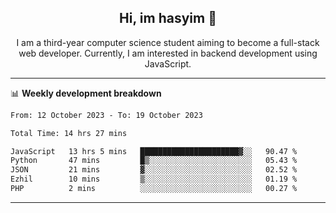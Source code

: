 <h2 align="center"> Hi, im hasyim 👋 </h2>

<p align="center"> I am a third-year computer science student aiming to become a full-stack web developer. Currently, I am interested in backend development using JavaScript. </p>

---

<!--
**hasyimashari/hasyimashari** is a ✨ _special_ ✨ repository because its `README.md` (this file) appears on your GitHub profile.

Here are some ideas to get you started:

- 🔭 I’m currently working on ...
- 🌱 I’m currently learning ...
- 👯 I’m looking to collaborate on ...
- 🤔 I’m looking for help with ...
- 💬 Ask me about ...
- 📫 How to reach me: ...
- 😄 Pronouns: ...
- ⚡ Fun fact: ...
-->

📊 **Weekly development breakdown**

<!--START_SECTION:waka-->

```txt
From: 12 October 2023 - To: 19 October 2023

Total Time: 14 hrs 27 mins

JavaScript   13 hrs 5 mins   ██████████████████████▓░░   90.47 %
Python       47 mins         █▒░░░░░░░░░░░░░░░░░░░░░░░   05.43 %
JSON         21 mins         ▓░░░░░░░░░░░░░░░░░░░░░░░░   02.52 %
Ezhil        10 mins         ▒░░░░░░░░░░░░░░░░░░░░░░░░   01.19 %
PHP          2 mins          ░░░░░░░░░░░░░░░░░░░░░░░░░   00.27 %
```

<!--END_SECTION:waka-->

---
